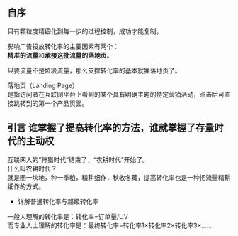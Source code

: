 ## 自序  

只有颗粒度精细化到每一步的过程控制，成功才能复制。  

影响广告投放转化率的主要因素有两个：  
**精准的流量**和**承接这批流量的落地页**。   

只要流量不是垃圾流量，那么支撑转化率的基本就靠落地页了。  

落地页（Landing Page）  
是指访问者在互联网平台上看到的某个具有明确主题的特定营销活动，点击后可直接跳转到的第一个产品页面。  

## 引言 谁掌握了提高转化率的方法，谁就掌握了存量时代的主动权  

互联网人的“狩猎时代”结束了，“农耕时代”开始了。  
什么叫农耕时代？  
就是圈一块地，种一季粮，精耕细作，秋收冬藏，提高转化率也是一种把流量精耕细作的方式。  


* 详解普通转化率与超级转化率  

一般人理解的转化率是：转化率=订单量/UV  
而专业人士理解的转化率是：最终转化率=转化率1×转化率2×转化率3×……  

